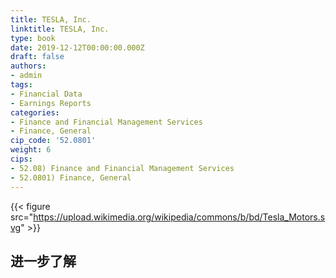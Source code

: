 ```yaml
---
title: TESLA, Inc.
linktitle: TESLA, Inc.
type: book
date: 2019-12-12T00:00:00.000Z
draft: false
authors:
- admin
tags:
- Financial Data
- Earnings Reports
categories:
- Finance and Financial Management Services
- Finance, General
cip_code: '52.0801'
weight: 6
cips:
- 52.08) Finance and Financial Management Services
- 52.0801) Finance, General
---
```


{{< figure src="https://upload.wikimedia.org/wikipedia/commons/b/bd/Tesla_Motors.svg" >}} 

## 进一步了解
